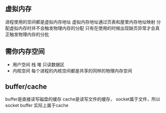 ## 虚拟内存
进程使用的空间都是虚拟内存地址 虚拟内存地址通过页表和屋里内存地址映射 分配虚拟内存时并不会触发物理内存的分配 只有在使用的时候出现缺页异常才会真正触发物理内存的分批 

## 需你内存空间
- 用户空间
栈 堆 只读数据区
- 内核空间
每个进程的内核空间都是共享的同样的物理内存空间

## buffer/cache
buffer是直接读写磁盘的缓存
cache是读写文件的缓存， socket属于文件，所以socket buffer 实际上属于cache